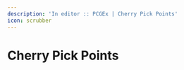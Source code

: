 ```yaml
---
description: 'In editor :: PCGEx | Cherry Pick Points'
icon: scrubber
---
```


# Cherry Pick Points

